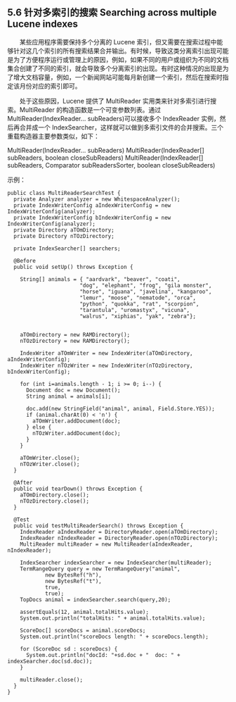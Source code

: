 ## 5.6 针对多索引的搜索 Searching across multiple Lucene indexes ##

&emsp;&emsp;某些应用程序需要保持多个分离的 Lucene 索引，但又需要在搜索过程中能够针对这几个索引的所有搜索结果合并输出。有时候，导致这类分离索引出现可能是为了方便程序运行或管理上的原因，例如，如果不同的用户或组织为不同的文档集合创建了不同的索引，就会导致多个分离索引的出现。有时这种情况的出现是为了增大文档容量，例如，一个新闻网站可能每月新创建一个索引，然后在搜索时指定该月份对应的索引即可。

&emsp;&emsp;处于这些原因，Lucene 提供了 MultiReader 实用类来针对多索引进行搜索。MultiReader 的构造函数是一个可变参数列表。通过 MultiReader(IndexReader… subReaders)可以接收多个 IndexReader 实例，然后再合并成一个 IndexSearcher，这样就可以做到多索引文件的合并搜索。三个重载构造器主要参数类似，如下：

MultiReader(IndexReader... subReaders)
MultiReader(IndexReader[] subReaders, boolean closeSubReaders)
MultiReader(IndexReader[] subReaders, Comparator<IndexReader> subReadersSorter, boolean closeSubReaders)


示例：

```
public class MultiReaderSearchTest {
  private Analyzer analyzer = new WhitespaceAnalyzer();
  private IndexWriterConfig aIndexWriterConfig = new IndexWriterConfig(analyzer);
  private IndexWriterConfig bIndexWriterConfig = new IndexWriterConfig(analyzer);
  private Directory aTOmDirectory;
  private Directory nTOzDirectory;

  private IndexSearcher[] searchers;

  @Before
  public void setUp() throws Exception {

    String[] animals = { "aardvark", "beaver", "coati",
                       "dog", "elephant", "frog", "gila monster",
                       "horse", "iguana", "javelina", "kangaroo",
                       "lemur", "moose", "nematode", "orca",
                       "python", "quokka", "rat", "scorpion",
                       "tarantula", "uromastyx", "vicuna",
                       "walrus", "xiphias", "yak", "zebra"};


    aTOmDirectory = new RAMDirectory();
    nTOzDirectory = new RAMDirectory();

    IndexWriter aTOmWriter = new IndexWriter(aTOmDirectory, aIndexWriterConfig);
    IndexWriter nTOzWriter = new IndexWriter(nTOzDirectory, bIndexWriterConfig);

    for (int i=animals.length - 1; i >= 0; i--) {
      Document doc = new Document();
      String animal = animals[i];

      doc.add(new StringField("animal", animal, Field.Store.YES));
      if (animal.charAt(0) < 'n') {
        aTOmWriter.addDocument(doc);
      } else {                                       
        nTOzWriter.addDocument(doc);
      }
    }

    aTOmWriter.close();
    nTOzWriter.close();
  }

  @After
  public void tearDown() throws Exception {
    aTOmDirectory.close();
    nTOzDirectory.close();
  }

  @Test
  public void testMultiReaderSearch() throws Exception {
    IndexReader aIndexReader = DirectoryReader.open(aTOmDirectory);
    IndexReader nIndexReader = DirectoryReader.open(nTOzDirectory);
    MultiReader multiReader = new MultiReader(aIndexReader, nIndexReader);

    IndexSearcher indexSearcher = new IndexSearcher(multiReader);
    TermRangeQuery query = new TermRangeQuery("animal",
            new BytesRef("h"),
            new BytesRef("t"),
            true,
            true);
    TopDocs animal = indexSearcher.search(query,20);

    assertEquals(12, animal.totalHits.value);
    System.out.println("totalHits: " + animal.totalHits.value);

    ScoreDoc[] scoreDocs = animal.scoreDocs;
    System.out.println("scoreDocs length: " + scoreDocs.length);

    for (ScoreDoc sd : scoreDocs) {
      System.out.println("docId: "+sd.doc + "  doc: " + indexSearcher.doc(sd.doc));
    }

    multiReader.close();
  }
}
```


